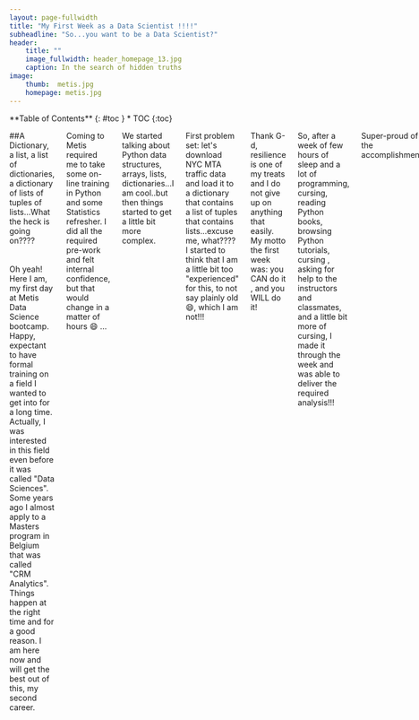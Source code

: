 ```yaml
---
layout: page-fullwidth
title: "My First Week as a Data Scientist !!!!"
subheadline: "So...you want to be a Data Scientist?"
header:
    title: ""
    image_fullwidth: header_homepage_13.jpg
    caption: In the search of hidden truths
image:
    thumb:  metis.jpg
    homepage: metis.jpg
---
```

<div class="row">
<div class="medium-4 medium-push-8 columns" markdown="1">
<div class="panel radius" markdown="1">
**Table of Contents**
{: #toc }
*  TOC
{:toc}
</div>
</div><!-- /.medium-4.columns -->

<div class="medium-8 medium-pull-4 columns" markdown="1">

##A Dictionary, a list, a list of dictionaries, a dictionary of lists of tuples of lists...What the heck is going on????
<br><br><br>
Oh yeah! Here I am, my first day at Metis Data Science bootcamp. Happy, expectant to have formal training on a field
I wanted to get into for a long time. Actually, I was interested in this field even before it was called "Data Sciences".
Some years ago I almost apply to a Masters program in Belgium that was called "CRM Analytics". Things happen at the right
time and for a good reason. I am here now and will get the best out of this, my second career. 

Coming to Metis required me to take some on-line training in Python and some Statistics refresher. I did all the required
pre-work and felt internal confidence, but that would change in a matter of hours :smile: ...

We started talking about Python data structures, arrays, lists, dictionaries...I am cool..but then things started to get a
little bit more complex.

First problem set: let's download NYC MTA traffic data and load it to a dictionary that contains a list of tuples that
contains lists...excuse me, what???? I started to think that I am a little bit too "experienced" for this, to not say 
plainly old :smile:, which I am not!!!

Thank G-d, resilience is one of my treats and I do not give up on anything that easily. My motto the first week was: you CAN do it
, and you WILL do it!

So, after a week of few hours of sleep and a lot of programming, cursing, reading Python books, browsing Python tutorials, cursing
, asking for help to the instructors and classmates, and a little bit more of cursing, I made it through the week and was able to
deliver the required analysis!!!

Super-proud of the accomplishment!

...things will get better...

Week 2, here I come!




